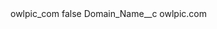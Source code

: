 <?xml version="1.0" encoding="UTF-8"?>
<CustomMetadata xmlns="http://soap.sforce.com/2006/04/metadata" xmlns:xsi="http://www.w3.org/2001/XMLSchema-instance" xmlns:xsd="http://www.w3.org/2001/XMLSchema">
    <label>owlpic_com</label>
    <protected>false</protected>
    <values>
        <field>Domain_Name__c</field>
        <value xsi:type="xsd:string">owlpic.com</value>
    </values>
</CustomMetadata>
